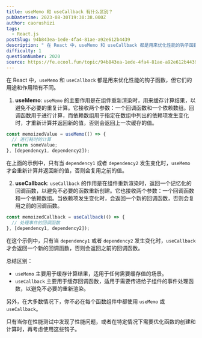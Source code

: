 ```yaml
---
title: useMemo 和 useCallback 有什么区别？
pubDatetime: 2023-08-30T19:30:38.000Z
author: caorushizi
tags:
  - React.js
postSlug: 94b843ea-1ede-4fa4-81ae-a92e612b4439
description: " 在 React 中，useMemo 和 useCallback 都是用来优化性能的钩子函数，但它们的用途和作用稍有不同。 useMemo: useMemo 的主要作用是在组件重新渲染时，用来缓存计算结果，以避免不必要的重复计算。它接收两个参数：一个回调函数和一个依赖数组。回调函数用于进行计算，而依赖数组用于指定在数组中列出的依赖项发生变化时，才重新计算并返回新的值，否则会返回上一次缓存的值。 c"
difficulty: 1
questionNumber: 2020
source: https://fe.ecool.fun/topic/94b843ea-1ede-4fa4-81ae-a92e612b4439
---
```


在 React 中，`useMemo` 和 `useCallback` 都是用来优化性能的钩子函数，但它们的用途和作用稍有不同。

1. **useMemo**:
   `useMemo` 的主要作用是在组件重新渲染时，用来缓存计算结果，以避免不必要的重复计算。它接收两个参数：一个回调函数和一个依赖数组。回调函数用于进行计算，而依赖数组用于指定在数组中列出的依赖项发生变化时，才重新计算并返回新的值，否则会返回上一次缓存的值。

```jsx
const memoizedValue = useMemo(() => {
  // 进行耗时的计算
  return someValue;
}, [dependency1, dependency2]);
```

在上面的示例中，只有当 `dependency1` 或者 `dependency2` 发生变化时，`useMemo` 才会重新计算并返回新的值，否则会复用之前的值。

2. **useCallback**:
   `useCallback` 的作用是在组件重新渲染时，返回一个记忆化的回调函数，以避免不必要的函数重新创建。它也接收两个参数：一个回调函数和一个依赖数组。当依赖项发生变化时，会返回一个新的回调函数，否则会复用之前的回调函数。

```jsx
const memoizedCallback = useCallback(() => {
  // 处理事件的回调函数
}, [dependency1, dependency2]);
```

在这个示例中，只有当 `dependency1` 或者 `dependency2` 发生变化时，`useCallback` 才会返回一个新的回调函数，否则会返回之前的回调函数。

总结区别：

- `useMemo` 主要用于缓存计算结果，适用于任何需要缓存值的场景。
- `useCallback` 主要用于缓存回调函数，适用于需要传递给子组件的事件处理函数，以避免不必要的重新渲染。

另外，在大多数情况下，你不必在每个函数组件中都使用 `useMemo` 或 `useCallback`。

只有当你在性能测试中发现了性能问题，或者在特定情况下需要优化函数的创建和计算时，再考虑使用这些钩子。
